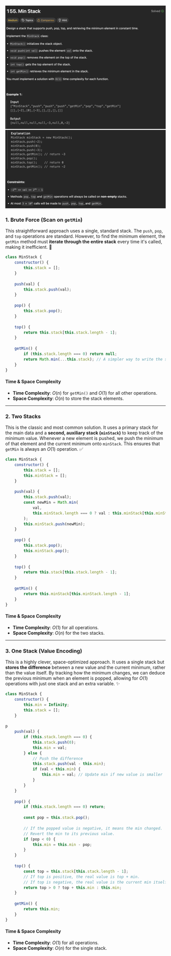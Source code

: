 ![Min Stack](../../asset/images/minStack.png)
![Min Stack2](../../asset/images/minStack2.png)

### 1\. Brute Force (Scan on `getMin`)

This straightforward approach uses a single, standard stack. The `push`, `pop`, and `top` operations are standard. However, to find the minimum element, the `getMin` method must **iterate through the entire stack** every time it's called, making it inefficient. 🐢

```javascript
class MinStack {
    constructor() {
        this.stack = [];
    }

    push(val) {
        this.stack.push(val);
    }

    pop() {
        this.stack.pop();
    }

    top() {
        return this.stack[this.stack.length - 1];
    }

    getMin() {
        if (this.stack.length === 0) return null;
        return Math.min(...this.stack); // A simpler way to write the scan
    }
}
```

#### **Time & Space Complexity**

  * **Time Complexity**: $O(n)$ for `getMin()` and $O(1)$ for all other operations.
  * **Space Complexity**: $O(n)$ to store the stack elements.

-----

### 2\. Two Stacks

This is the classic and most common solution. It uses a primary stack for the main data and a **second, auxiliary stack (`minStack`)** to keep track of the minimum value. Whenever a new element is pushed, we push the minimum of that element and the current minimum onto `minStack`. This ensures that `getMin` is always an $O(1)$ operation. ✅

```javascript
class MinStack {
    constructor() {
        this.stack = [];
        this.minStack = [];
    }

    push(val) {
        this.stack.push(val);
        const newMin = Math.min(
            val,
            this.minStack.length === 0 ? val : this.minStack[this.minStack.length - 1]
        );
        this.minStack.push(newMin);
    }

    pop() {
        this.stack.pop();
        this.minStack.pop();
    }

    top() {
        return this.stack[this.stack.length - 1];
    }

    getMin() {
        return this.minStack[this.minStack.length - 1];
    }
}
```

#### **Time & Space Complexity**

  * **Time Complexity**: $O(1)$ for all operations.
  * **Space Complexity**: $O(n)$ for the two stacks.

-----

### 3\. One Stack (Value Encoding)

This is a highly clever, space-optimized approach. It uses a single stack but **stores the difference** between a new value and the current minimum, rather than the value itself. By tracking how the minimum changes, we can deduce the previous minimum when an element is popped, allowing for $O(1)$ operations with just one stack and an extra variable. ✨

```javascript
class MinStack {
    constructor() {
        this.min = Infinity;
        this.stack = [];
    }

p
    push(val) {
        if (this.stack.length === 0) {
            this.stack.push(0);
            this.min = val;
        } else {
            // Push the difference
            this.stack.push(val - this.min);
            if (val < this.min) {
                this.min = val; // Update min if new value is smaller
            }
        }
    }

    pop() {
        if (this.stack.length === 0) return;

        const pop = this.stack.pop();

        // If the popped value is negative, it means the min changed.
        // Revert the min to its previous value.
        if (pop < 0) {
            this.min = this.min - pop;
        }
    }

    top() {
        const top = this.stack[this.stack.length - 1];
        // If top is positive, the real value is top + min.
        // If top is negative, the real value is the current min itself.
        return top > 0 ? top + this.min : this.min;
    }

    getMin() {
        return this.min;
    }
}
```

#### **Time & Space Complexity**

  * **Time Complexity**: $O(1)$ for all operations.
  * **Space Complexity**: $O(n)$ for the single stack.